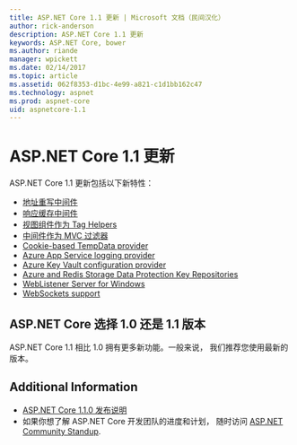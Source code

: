 ```yaml
---
title: ASP.NET Core 1.1 更新 | Microsoft 文档（民间汉化）
author: rick-anderson
description: ASP.NET Core 1.1 更新
keywords: ASP.NET Core, bower
ms.author: riande
manager: wpickett
ms.date: 02/14/2017
ms.topic: article
ms.assetid: 062f8353-d1bc-4e99-a821-c1d1bb162c47
ms.technology: aspnet
ms.prod: aspnet-core
uid: aspnetcore-1.1
---
```


# ASP.NET Core 1.1 更新

ASP.NET Core 1.1 更新包括以下新特性：

- [地址重写中间件](https://docs.microsoft.com/en-us/aspnet/core/fundamentals/url-rewriting)
- [响应缓存中间件](https://docs.microsoft.com/en-us/aspnet/core/performance/caching/middleware)
- [视图组件作为 Tag Helpers](xref:mvc/views/view-components#invoking-a-view-component-as-a-tag-helper)
- [中间件作为 MVC 过滤器](xref:mvc/controllers/filters#using-middleware-in-the-filter-pipeline)
- [Cookie-based TempData provider](xref:fundamentals/app-state#cookie-based-tempdata-provider )
- [Azure App Service logging provider](xref:fundamentals/logging#appservice)
- [Azure Key Vault configuration provider](xref:security/key-vault-configuration)
- [Azure and Redis Storage Data Protection Key Repositories](xref:security/data-protection/implementation/key-storage-providers#azure-and-redis)
- [WebListener Server for Windows](xref:fundamentals/servers/weblistener)
- [WebSockets support](xref:fundamentals/websockets)

## ASP.NET Core 选择 1.0 还是 1.1 版本

ASP.NET Core 1.1 相比 1.0 拥有更多新功能。一般来说， 我们推荐您使用最新的版本。

## Additional Information

- [ASP.NET Core 1.1.0 发布说明](https://github.com/aspnet/Home/releases/tag/1.1.0)
- 如果你想了解 ASP.NET Core 开发团队的进度和计划， 随时访问 [ASP.NET Community Standup](https://live.asp.net/).
